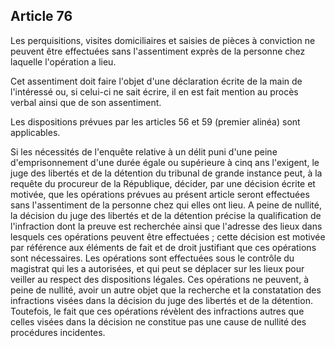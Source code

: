 Article 76
----
Les perquisitions, visites domiciliaires et saisies de pièces à conviction ne
peuvent être effectuées sans l'assentiment exprès de la personne chez laquelle
l'opération a lieu.

Cet assentiment doit faire l'objet d'une déclaration écrite de la main de
l'intéressé ou, si celui-ci ne sait écrire, il en est fait mention au procès
verbal ainsi que de son assentiment.

Les dispositions prévues par les articles 56 et 59 (premier alinéa) sont
applicables.

Si les nécessités de l'enquête relative à un délit puni d'une peine
d'emprisonnement d'une durée égale ou supérieure à cinq ans l'exigent, le juge
des libertés et de la détention du tribunal de grande instance peut, à la
requête du procureur de la République, décider, par une décision écrite et
motivée, que les opérations prévues au présent article seront effectuées sans
l'assentiment de la personne chez qui elles ont lieu. A peine de nullité, la
décision du juge des libertés et de la détention précise la qualification de
l'infraction dont la preuve est recherchée ainsi que l'adresse des lieux dans
lesquels ces opérations peuvent être effectuées ; cette décision est motivée par
référence aux éléments de fait et de droit justifiant que ces opérations sont
nécessaires. Les opérations sont effectuées sous le contrôle du magistrat qui
les a autorisées, et qui peut se déplacer sur les lieux pour veiller au respect
des dispositions légales. Ces opérations ne peuvent, à peine de nullité, avoir
un autre objet que la recherche et la constatation des infractions visées dans
la décision du juge des libertés et de la détention. Toutefois, le fait que ces
opérations révèlent des infractions autres que celles visées dans la décision ne
constitue pas une cause de nullité des procédures incidentes.
